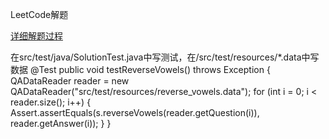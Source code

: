 LeetCode解题

[详细解题过程](http://blog.csdn.net/hanziyuan08)

在src/test/java/SolutionTest.java中写测试，在/src/test/resources/*.data中写数据
@Test
public void testReverseVowels() throws Exception {
    QADataReader reader = new QADataReader("src/test/resources/reverse_vowels.data");
    for (int i = 0; i < reader.size(); i++) {
        Assert.assertEquals(s.reverseVowels(reader.getQuestion(i)), reader.getAnswer(i));
    }
}
